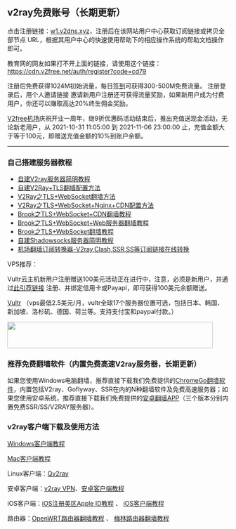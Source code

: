 ## v2ray免费账号（长期更新）

点击注册链接：<a href="https://w1.v2dns.xyz/auth/register?code=cd79" target="_blank">w1.v2dns.xyz</a>，注册后在该网站用户中心获取订阅链接或拷贝全部节点 URL，根据其用户中心的快速使用帮助下的相应操作系统的帮助文档操作即可。

教育网的网友如果打不开上面的链接，请使用这个链接：
https://cdn.v2free.net/auth/register?code=cd79

注册后免费获得1024M初始流量，每日[签到](https://raw.githubusercontent.com/bannedbook/fanqiang/master/v2ss/images/checkin.jpg)可获得300-500M免费流量。
注册登录后，用个人邀请链接 邀请新用户注册还可获得流量奖励，如果新用户成为付费用户，你还可以赚取高达20%终生佣金奖励。

[V2free机场](https://github.com/bannedbook/fanqiang/wiki/V2ray%E6%9C%BA%E5%9C%BA)庆祝开业一周年，继9折优惠码活动结束后，推出充值送现金活动，无论新老用户，从 2021-10-31 11:05:00 到 2021-11-06 23:00:00 止，充值金额大于等于100元，即赠送充值金额的10%到账户余额。  

***

### 自己搭建服务器教程

* <a href="https://github.com/bannedbook/fanqiang/blob/master/v2ss/%E8%87%AA%E5%BB%BAV2ray%E6%9C%8D%E5%8A%A1%E5%99%A8%E7%AE%80%E6%98%8E%E6%95%99%E7%A8%8B.md">自建V2ray服务器简明教程</a>
* <a href="https://github.com/bannedbook/fanqiang/blob/master/v2ss/%E8%87%AA%E5%BB%BAV2Ray%2BTLS%E7%BF%BB%E5%A2%99%E9%85%8D%E7%BD%AE%E6%96%B9%E6%B3%95.md">自建V2Ray+TLS翻墙配置方法</a>
* <a href="https://github.com/bannedbook/fanqiang/blob/master/v2ss/V2Ray%E4%B9%8BTLS%2BWebSocket%E7%BF%BB%E5%A2%99%E6%96%B9%E6%B3%95.md">V2Ray之TLS+WebSocket翻墙方法</a>
* [V2Ray之TLS+WebSocket+Nginx+CDN配置方法](https://github.com/bannedbook/fanqiang/blob/master/v2ss/V2Ray%E4%B9%8BTLS+WebSocket+Nginx+CDN%E9%85%8D%E7%BD%AE%E6%96%B9%E6%B3%95.md)
* [Brook之TLS+WebSocket+CDN翻墙教程](https://github.com/bannedbook/fanqiang/blob/master/v2ss/Brook%E4%B9%8BTLS%2BWebSocket%2BCDN%E7%BF%BB%E5%A2%99%E6%95%99%E7%A8%8B.md)
* [Brook之TLS+WebSocket+Web服务器翻墙教程](https://github.com/bannedbook/fanqiang/blob/master/v2ss/Brook%E4%B9%8BTLS%2BWebSocket%2BWeb%E7%BF%BB%E5%A2%99%E6%95%99%E7%A8%8B.md)
* [Brook之TLS+WebSocket翻墙教程](https://github.com/bannedbook/fanqiang/blob/master/v2ss/Brook%E4%B9%8BTLS%2BWebSocket%E7%BF%BB%E5%A2%99%E6%95%99%E7%A8%8B.md)
* <a title="自建Shadowsocks服务器简明教程" href="https://github.com/bannedbook/fanqiang/blob/master/v2ss/%E8%87%AA%E5%BB%BAShadowsocks%E6%9C%8D%E5%8A%A1%E5%99%A8%E7%AE%80%E6%98%8E%E6%95%99%E7%A8%8B.md">自建Shadowsocks服务器简明教程</a>
* <a href="https://subconverter.speedupvpn.com/">机场翻墙订阅转换器-V2ray,Clash,SSR,SS等订阅链接在线转换</a>

VPS推荐：

Vultr云主机新用户注册赠送100美元活动正在进行中，注意，必须是新用户，并通过[此引荐链接](https://www.vultr.com/?ref=8941510-8H) 注册、并绑定信用卡或Payapl，即可获得100美元余额赠送。

[Vultr](https://www.vultr.com/?ref=8941510-8H) （vps最低2.5美元/月，vultr全球17个服务器位置可选，包括日本、韩国、新加坡、洛杉矶、德国、荷兰等。支持支付宝和paypal付款。）

<a href="https://www.vultr.com/?ref=8941510-8H"><img src="https://www.vultr.com/media/banner_2.png" width="468" height="60"></a>



### 推荐免费翻墙软件（内置免费高速V2ray服务器，长期更新）

如果您使用Windows电脑翻墙，推荐直接下载我们免费提供的[ChromeGo翻墙软件](https://github.com/bannedbook/fanqiang/wiki/Chrome%E4%B8%80%E9%94%AE%E7%BF%BB%E5%A2%99%E5%8C%85)，内置包括V2ray、Goflyway、SSR在内的N种翻墙软件及免费高速服务器；如果您使用安卓系统，推荐直接下载我们免费提供的[安卓翻墙APP](https://github.com/bannedbook/fanqiang/wiki/%E5%AE%89%E5%8D%93%E7%BF%BB%E5%A2%99%E8%BD%AF%E4%BB%B6)（三个版本分别内置免费SSR/SS/V2RAY服务器）。

### v2ray客户端下载及使用方法

[Windows客户端教程](https://github.com/bannedbook/fanqiang/tree/master/windows#windows-v2rayssssr-%E7%BF%BB%E5%A2%99%E6%95%99%E7%A8%8B)

[Mac客户端教程](https://github.com/bannedbook/fanqiang/tree/master/macos) 

Linux客户端：[Qv2ray](https://github.com/lhy0403/Qv2ray/releases)

安卓客户端：[v2ray VPN](https://github.com/bannedbook/fanqiang/wiki/%E5%AE%89%E5%8D%93%E7%BF%BB%E5%A2%99%E8%BD%AF%E4%BB%B6#v2vpn)、[安卓客户端教程](https://github.com/bannedbook/fanqiang/tree/master/android#android-%E5%AE%89%E5%8D%93%E7%BF%BB%E5%A2%99%E6%95%99%E7%A8%8B)

iOS客户端：[iOS注册美区Apple ID教程](https://github.com/bannedbook/fanqiang/tree/master/ios/AppleID.md) 、 [iOS客户端教程](https://github.com/bannedbook/fanqiang/tree/master/ios#iphoneipad-v2rayss-%E7%BF%BB%E5%A2%99app%E6%95%99%E7%A8%8B)

路由器：[OpenWRT路由器翻墙教程](https://github.com/bannedbook/fanqiang/tree/master/router/OpenWRT.md) 、 [梅林路由器翻墙教程](https://github.com/bannedbook/fanqiang/tree/master/router/Merlin.md)